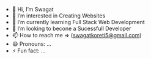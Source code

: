 - 👋 Hi, I’m Swagat
- 👀 I’m interested in Creating Websites
- 🌱 I’m currently learning Full Stack Web Development
- 💞️ I’m looking to becone a Sucessfull Developer
- 📫 How to reach me => (swagatkoreti5@gmail.com)
- 😄 Pronouns: ...
- ⚡ Fun fact: ...

<!---
Swagat1126/Swagat1126 is a ✨ special ✨ repository because its `README.md` (this file) appears on your GitHub profile.
You can click the Preview link to take a look at your changes.
--->
